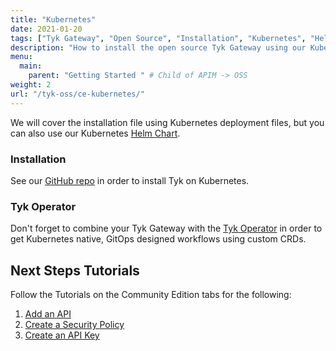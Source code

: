 ```yaml
---
title: "Kubernetes"
date: 2021-01-20
tags: ["Tyk Gateway", "Open Source", "Installation", "Kubernetes", "Helm Chart", "Tyk Operator"]
description: "How to install the open source Tyk Gateway using our Kubernetes Helm Chart and the Tyk Operator"
menu:
  main:
    parent: "Getting Started " # Child of APIM -> OSS
weight: 2
url: "/tyk-oss/ce-kubernetes/"
---
```


We will cover the installation file using Kubernetes deployment files, but you can also use our Kubernetes [Helm Chart](https://github.com/TykTechnologies/tyk-helm-chart).

### Installation 

See our [GitHub repo](https://github.com/TykTechnologies/tyk-oss-k8s-deployment) in order to install Tyk on Kubernetes.  


### Tyk Operator
Don't forget to combine your Tyk Gateway with the [Tyk Operator](https://github.com/TykTechnologies/tyk-operator) in order to get Kubernetes native, GitOps designed workflows using custom CRDs.

## Next Steps Tutorials

Follow the Tutorials on the Community Edition tabs for the following:

1. [Add an API](/docs/getting-started/tutorials/create-api/)
2. [Create a Security Policy](/docs/getting-started/tutorials/create-security-policy/)
3. [Create an API Key](/docs/getting-started/tutorials/create-api-key/)